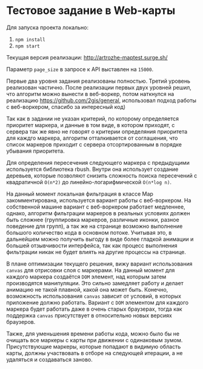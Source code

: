 # Тестовое задание в Web-карты

Для запуска проекта локально:
1. `npm install`
2. `npm start`

Текущая версия реализации: http://artrozhe-maptest.surge.sh/

Параметр `page_size` в запросе к API выставлен на `15000`.

Первые два уровня задания реализованы полностью. Третий уровень реализован частично.
После реализации первых двух уровней решил, что алгоритм можно вынести в веб-воркер, потом
наткнулся на реализацию https://github.com/2gis/general, использовал подход работы с веб-воркером, 
спасибо за интересный код)

Так как в задании не указан критерий, по которому определяется приоритет маркера, и данные в том виде, в котором приходят,
с сервера так же явно не говорят о критерии определяния приоритета для каждго маркера, алгоритм отталкивается от соглашения, 
что список маркеров приходит с сервера отсортированным в порядке убывания приоритета.

Для определения пересечения следующего маркера с предыдущими используется библиотека rbush. Внутри она использует создание
деревьев, которые позволяют снизить сложность поиска пересечений с квадратичной `O(n*2)` до линейно-логарифмической `O(n*log n)`.

На данный момент локальная фильтрация в классе Map закомментирована, используется вариант работы с
веб-воркером. На собственной машине вариант с веб-воркером работает медленнее, однако, алгоритм
фильтрации маркеров в реальных условиях должен быть сложнее (группировка маркеров, различные иконки, разное поведение для
групп), а так же на странице возможно выполнение большого количество кода в основном потоке. Учитывая это, в дальнейшем 
можно получить выгоду в виде более гладкой анимации и большей отзывчивости интерфейса, так как процесс выполнения 
фильтрации никак не будет влиять на другие процессы на странице.

В плане оптимизации текущего решения, вижу вариант использования `canvas` для отрисовки слоя с маркерами. На данный момент
для каждого маркера создаётся `DOM` элемент, над которым затем производятся манипуляции. Это сильно замедляет работу и 
делает анимацию не такой плавной, какой она может быть. Конечно, возможность использования `canvas` зависит от условий, 
в которых приложение должно работать. Вариант с `DOM` элементом для каждого маркера будет работать даже в очень старых 
браузерах, тогда как поддержка `canvas` присутствует в относительно новых версиях браузеров.

Также, для уменьшения времени работы кода, можно было бы не очищать все маркеры с карты при движении с одинаковым зумом.
Присутствующие маркеры, которые попадают в видимую область карты, должны участвовать в отборе на следующей итерации, а не
удаляться и создаваться заново.
